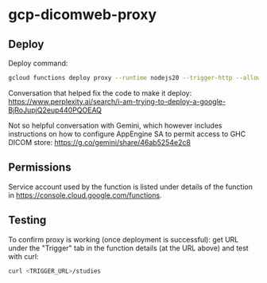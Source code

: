 # gcp-dicomweb-proxy

## Deploy

Deploy command:

```bash
gcloud functions deploy proxy --runtime nodejs20 --trigger-http --allow-unauthenticated
```

Conversation that helped fix the code to make it deploy: https://www.perplexity.ai/search/i-am-trying-to-deploy-a-google-BjRoJupjQ2eup440PQOEAQ

Not so helpful conversation with Gemini, which however includes instructions on how to configure AppEngine SA to permit access to GHC DICOM store: https://g.co/gemini/share/46ab5254e2c8

## Permissions

Service account used by the function is listed under details of the function in https://console.cloud.google.com/functions.

## Testing

To confirm proxy is working (once deployment is successful): get URL under the "Trigger" tab in the function details (at the URL above) and test with curl:

```bash
curl <TRIGGER_URL>/studies
```